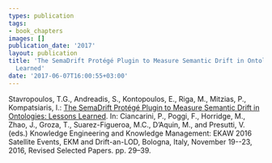 ```yaml
---
types: publication
tags:
- book_chapters
images: []
publication_date: '2017'
layout: publication
title: 'The SemaDrift Protégé Plugin to Measure Semantic Drift in Ontologies: Lessons
  Learned'
date: '2017-06-07T16:00:55+03:00'
---
```

<p>Stavropoulos, T.G., Andreadis, S., Kontopoulos, E., Riga, M., Mitzias, P., Kompatsiaris, I.: <a href="http://dx.doi.org/10.1007/978-3-319-58694-6_3">The SemaDrift Protégé Plugin to Measure Semantic Drift in Ontologies: Lessons Learned</a>. In: Ciancarini, P., Poggi, F., Horridge, M., Zhao, J., Groza, T., Suarez-Figueroa, M.C., D’Aquin, M., and Presutti, V. (eds.) Knowledge Engineering and Knowledge Management: EKAW 2016 Satellite Events, EKM and Drift-an-LOD, Bologna, Italy, November 19--23, 2016, Revised Selected Papers. pp. 29–39.</p>

